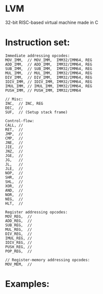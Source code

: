 # LVM
32-bit RISC-based virtual machine made in C 

# Instruction set:

	Immediate addressing opcodes:
	MOV_IMM,  // MOV_IMM,  IMM32/IMM64, REG
	ADD_IMM,  // ADD_IMM,  IMM32/IMM64, REG
	SUB_IMM,  // SUB_IMM,  IMM32/IMM64, REG
	MUL_IMM,  // MUL_IMM,  IMM32/IMM64, REG
	DIV_IMM,  // DIV_IMM,  IMM32/IMM64, REG
	IDIV_IMM, // IDIV_IMM, IMM32/IMM64, REG
	IMUL_IMM, // IMUL_IMM, IMM32/IMM64, REG
	PUSH_IMM, // PUSH_IMM, IMM32/IMM64

  	// Misc:
	INC,  // INC, REG  
	DEC,  //
	SUF,  // (Setup stack frame)
	
  	Control-flow:
  	CALL, //
	RET,  //
	JMP,  //
	CMP,  //
	JNE,  //
	JIE,  //
	JNZ,  //
	JGE,  //
	JG,   //
	JL,   //
	JLE,  //
	NOP,  //
	SHR,  //
	SHL,  //
	XOR,  //
	AND,  //
	NOR,  //
	NEG,  //
	HLT,  //

	Register addressing opcodes:
	MOV_REG,  //
	ADD_REG,  //
	SUB_REG,  //
	MUL_REG,  //
	DIV_REG,  //
	IMUL_REG, //
	IDIV_REG, //
	PUSH_REG, //
	POP_REG,  //

	// Register-memory addressing opcodes:
	MOV_MEM,  //

# Examples:

